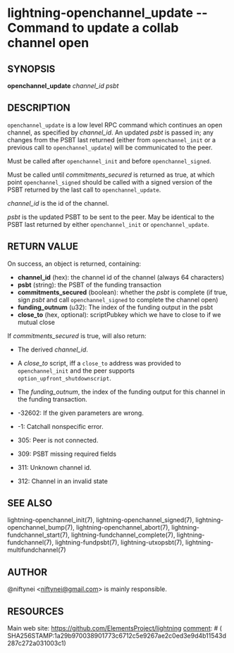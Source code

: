 lightning-openchannel\_update -- Command to update a collab channel open
========================================================================

SYNOPSIS
--------

**openchannel_update** *channel_id* *psbt*

DESCRIPTION
-----------

`openchannel_update` is a low level RPC command which continues an open
channel, as specified by *channel_id*. An updated  *psbt* is passed in; any
changes from the PSBT last returned (either from `openchannel_init` or
a previous call to `openchannel_update`) will be communicated to the peer.

Must be called after `openchannel_init` and before `openchannel_signed`.

Must be called until *commitments_secured* is returned as true, at which point
`openchannel_signed` should be called with a signed version of the PSBT
returned by the last call to `openchannel_update`.

*channel_id* is the id of the channel.

*psbt* is the updated PSBT to be sent to the peer. May be identical to
the PSBT last returned by either `openchannel_init` or `openchannel_update`.

RETURN VALUE
------------

[comment]: # (GENERATE-FROM-SCHEMA-START)
On success, an object is returned, containing:

- **channel_id** (hex): the channel id of the channel (always 64 characters)
- **psbt** (string): the PSBT of the funding transaction
- **commitments_secured** (boolean): whether the *psbt* is complete (if true, sign *psbt* and call `openchannel_signed` to complete the channel open)
- **funding_outnum** (u32): The index of the funding output in the psbt
- **close_to** (hex, optional): scriptPubkey which we have to close to if we mutual close

[comment]: # (GENERATE-FROM-SCHEMA-END)

If *commitments_secured* is true, will also return:
- The derived *channel_id*.
- A *close_to* script, iff a `close_to` address was provided to
  `openchannel_init` and the peer supports `option_upfront_shutdownscript`.
- The *funding_outnum*, the index of the funding output for this channel
  in the funding transaction.


- -32602: If the given parameters are wrong.
- -1: Catchall nonspecific error.
- 305: Peer is not connected.
- 309: PSBT missing required fields
- 311: Unknown channel id.
- 312: Channel in an invalid state

SEE ALSO
--------

lightning-openchannel\_init(7), lightning-openchannel\_signed(7),
lightning-openchannel\_bump(7), lightning-openchannel\_abort(7), 
lightning-fundchannel\_start(7), lightning-fundchannel\_complete(7),
lightning-fundchannel(7), lightning-fundpsbt(7), lightning-utxopsbt(7),
lightning-multifundchannel(7)

AUTHOR
------

@niftynei <<niftynei@gmail.com>> is mainly responsible.

RESOURCES
---------

Main web site: <https://github.com/ElementsProject/lightning>
[comment]: # ( SHA256STAMP:1a29b970038901773c6712c5e9267ae2c0ed3e9d4b11543d287c272a031003c1)
